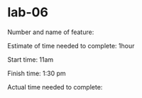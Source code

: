 # lab-06

Number and name of feature: 

Estimate of time needed to complete: 1hour

Start time: 11am

Finish time: 1:30 pm 

Actual time needed to complete: 

